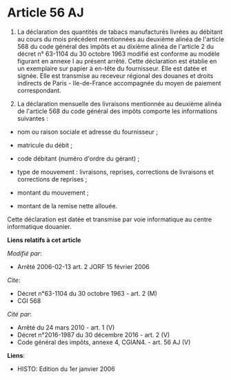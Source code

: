 # Article 56 AJ

1. La déclaration des quantités de tabacs manufacturés livrées au débitant au cours du mois précédent mentionnées au deuxième
alinéa de l'article 568 du code général des impôts et au dixième alinéa de l'article 2 du décret n° 63-1104 du 30 octobre
1963 modifié est conforme au modèle figurant en annexe I au présent arrêté. Cette déclaration est établie en un exemplaire
sur papier à en-tête du fournisseur. Elle est datée et signée. Elle est transmise au receveur régional des douanes et droits
indirects de Paris - Ile-de-France accompagnée du moyen de paiement correspondant.

2. La déclaration mensuelle des livraisons mentionnée au deuxième alinéa de l'article 568 du code général des impôts comporte
les informations suivantes :

- nom ou raison sociale et adresse du fournisseur ;

- matricule du débit ;

- code débitant (numéro d'ordre du gérant) ;

- type de mouvement : livraisons, reprises, corrections de livraisons et corrections de reprises ;

- montant du mouvement ;

- montant de la remise nette allouée.

Cette déclaration est datée et transmise par voie informatique au centre informatique douanier.

**Liens relatifs à cet article**

_Modifié par_:

  - Arrêté 2006-02-13 art. 2 JORF 15 février 2006

_Cite_:

  - Décret n°63-1104 du 30 octobre 1963 - art. 2 (M)
  - CGI 568

_Cité par_:

  - Arrêté du 24 mars 2010 - art. 1 (V)
  - Décret n°2016-1987 du 30 décembre 2016 - art. 2 (V)
  - Code général des impôts, annexe 4, CGIAN4. - art. 56 AJ (V)

**Liens**:

  - HISTO: Edition du 1er janvier 2006

